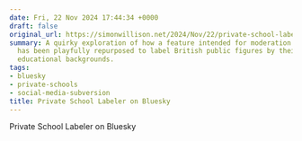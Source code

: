 ```yaml
---
date: Fri, 22 Nov 2024 17:44:34 +0000
draft: false
original_url: https://simonwillison.net/2024/Nov/22/private-school-labeler-on-bluesky/#atom-everything
summary: A quirky exploration of how a feature intended for moderation on Bluesky
  has been playfully repurposed to label British public figures by their expensive
  educational backgrounds.
tags:
- bluesky
- private-schools
- social-media-subversion
title: Private School Labeler on Bluesky
---
```


Private School Labeler on Bluesky